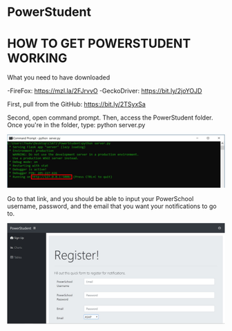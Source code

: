 # PowerStudent

# HOW TO GET POWERSTUDENT WORKING

What you need to have downloaded

  -FireFox: https://mzl.la/2FJrvvO
  -GeckoDriver: https://bit.ly/2joYOJD

First, pull from the GitHub: https://bit.ly/2TSyxSa

Second, open command prompt. Then, access the PowerStudent folder. Once you're in the folder, type: python server.py

![picture](https://github.com/Uoalk/PowerStudent/blob/master/images/ReadMe1.jpg)

Go to that link, and you should be able to input your PowerSchool username, password, and the email that you want your notifications to go to.

![picture](https://github.com/Uoalk/PowerStudent/blob/master/images/ReadMe2.jpg)

